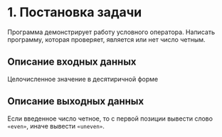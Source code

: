 # 1. Постановка задачи
Программа демонстрирует работу условного оператора. Написать программу, которая проверяет, является или нет число четным.

## Описание входных данных
Целочисленное значение в десятиричной форме

## Описание выходных данных
Если введенное число четное, то с первой позиции вывести слово `«even»`, иначе вывести `«uneven»`.
